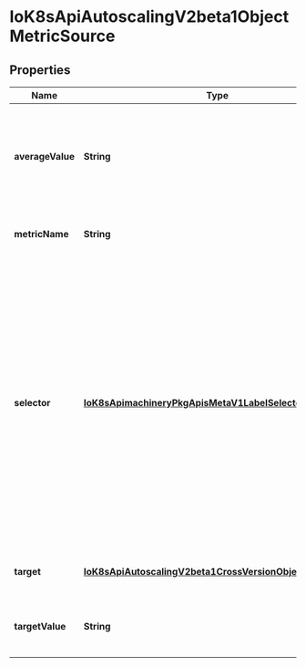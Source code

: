 
# IoK8sApiAutoscalingV2beta1ObjectMetricSource

## Properties
Name | Type | Description | Notes
------------ | ------------- | ------------- | -------------
**averageValue** | **String** | averageValue is the target value of the average of the metric across all relevant pods (as a quantity) |  [optional]
**metricName** | **String** | metricName is the name of the metric in question. | 
**selector** | [**IoK8sApimachineryPkgApisMetaV1LabelSelector**](IoK8sApimachineryPkgApisMetaV1LabelSelector.md) | selector is the string-encoded form of a standard kubernetes label selector for the given metric When set, it is passed as an additional parameter to the metrics server for more specific metrics scoping When unset, just the metricName will be used to gather metrics. |  [optional]
**target** | [**IoK8sApiAutoscalingV2beta1CrossVersionObjectReference**](IoK8sApiAutoscalingV2beta1CrossVersionObjectReference.md) | target is the described Kubernetes object. | 
**targetValue** | **String** | targetValue is the target value of the metric (as a quantity). | 



